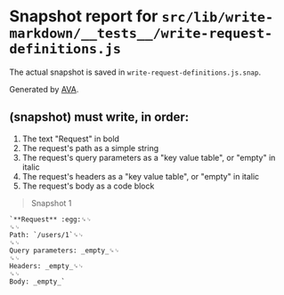 # Snapshot report for `src/lib/write-markdown/__tests__/write-request-definitions.js`

The actual snapshot is saved in `write-request-definitions.js.snap`.

Generated by [AVA](https://ava.li).

## (snapshot) must write, in order:
  1. The text "Request" in bold
  2. The request's path as a simple string
  3. The request's query parameters as a "key value table", or "empty" in italic
  4. The request's headers as a "key value table", or "empty" in italic
  5. The request's body as a code block

> Snapshot 1

    `**Request** :egg:␍␊
    ␍␊
    Path: `/users/1`␍␊
    ␍␊
    Query parameters: _empty_␍␊
    ␍␊
    Headers: _empty_␍␊
    ␍␊
    Body: _empty_`
